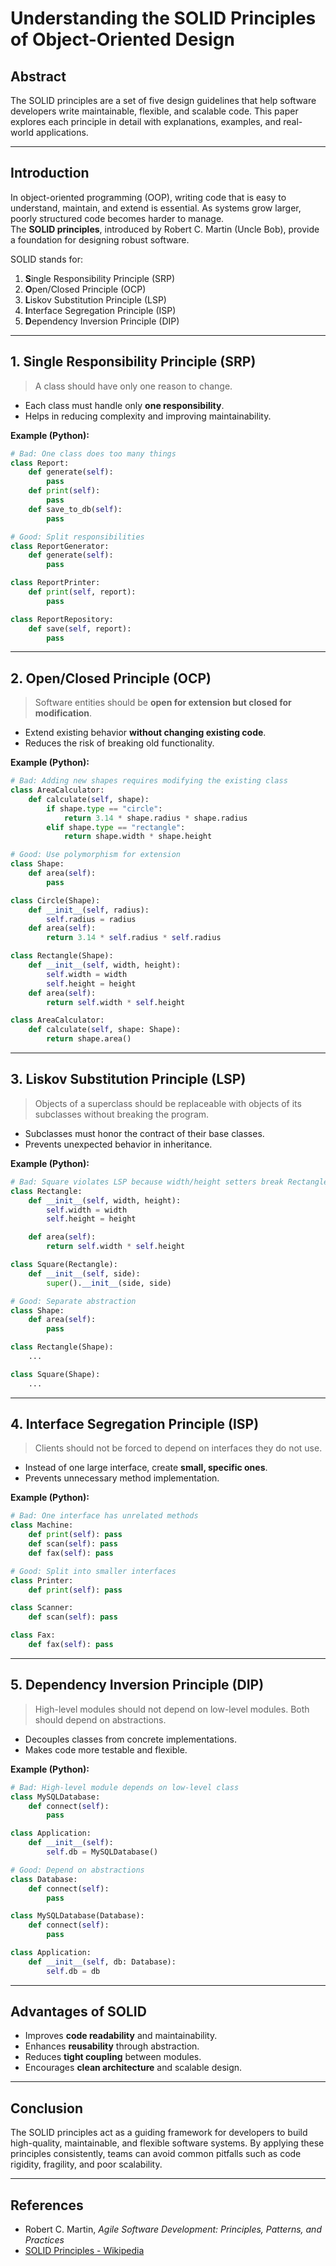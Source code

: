 
# Understanding the SOLID Principles of Object-Oriented Design

## Abstract
The SOLID principles are a set of five design guidelines that help software developers write maintainable, flexible, and scalable code. This paper explores each principle in detail with explanations, examples, and real-world applications.

---

## Introduction
In object-oriented programming (OOP), writing code that is easy to understand, maintain, and extend is essential. As systems grow larger, poorly structured code becomes harder to manage.  
The **SOLID principles**, introduced by Robert C. Martin (Uncle Bob), provide a foundation for designing robust software.

SOLID stands for:
1. **S**ingle Responsibility Principle (SRP)  
2. **O**pen/Closed Principle (OCP)  
3. **L**iskov Substitution Principle (LSP)  
4. **I**nterface Segregation Principle (ISP)  
5. **D**ependency Inversion Principle (DIP)  

---

## 1. Single Responsibility Principle (SRP)
> A class should have only one reason to change.

- Each class must handle only **one responsibility**.
- Helps in reducing complexity and improving maintainability.

**Example (Python):**
```python
# Bad: One class does too many things
class Report:
    def generate(self):
        pass
    def print(self):
        pass
    def save_to_db(self):
        pass

# Good: Split responsibilities
class ReportGenerator:
    def generate(self):
        pass

class ReportPrinter:
    def print(self, report):
        pass

class ReportRepository:
    def save(self, report):
        pass
````

---

## 2. Open/Closed Principle (OCP)

> Software entities should be **open for extension but closed for modification**.

* Extend existing behavior **without changing existing code**.
* Reduces the risk of breaking old functionality.

**Example (Python):**

```python
# Bad: Adding new shapes requires modifying the existing class
class AreaCalculator:
    def calculate(self, shape):
        if shape.type == "circle":
            return 3.14 * shape.radius * shape.radius
        elif shape.type == "rectangle":
            return shape.width * shape.height

# Good: Use polymorphism for extension
class Shape:
    def area(self):
        pass

class Circle(Shape):
    def __init__(self, radius):
        self.radius = radius
    def area(self):
        return 3.14 * self.radius * self.radius

class Rectangle(Shape):
    def __init__(self, width, height):
        self.width = width
        self.height = height
    def area(self):
        return self.width * self.height

class AreaCalculator:
    def calculate(self, shape: Shape):
        return shape.area()
```

---

## 3. Liskov Substitution Principle (LSP)

> Objects of a superclass should be replaceable with objects of its subclasses without breaking the program.

* Subclasses must honor the contract of their base classes.
* Prevents unexpected behavior in inheritance.

**Example (Python):**

```python
# Bad: Square violates LSP because width/height setters break Rectangle logic
class Rectangle:
    def __init__(self, width, height):
        self.width = width
        self.height = height

    def area(self):
        return self.width * self.height

class Square(Rectangle):
    def __init__(self, side):
        super().__init__(side, side)

# Good: Separate abstraction
class Shape:
    def area(self):
        pass

class Rectangle(Shape):
    ...

class Square(Shape):
    ...
```

---

## 4. Interface Segregation Principle (ISP)

> Clients should not be forced to depend on interfaces they do not use.

* Instead of one large interface, create **small, specific ones**.
* Prevents unnecessary method implementation.

**Example (Python):**

```python
# Bad: One interface has unrelated methods
class Machine:
    def print(self): pass
    def scan(self): pass
    def fax(self): pass

# Good: Split into smaller interfaces
class Printer:
    def print(self): pass

class Scanner:
    def scan(self): pass

class Fax:
    def fax(self): pass
```

---

## 5. Dependency Inversion Principle (DIP)

> High-level modules should not depend on low-level modules.
> Both should depend on abstractions.

* Decouples classes from concrete implementations.
* Makes code more testable and flexible.

**Example (Python):**

```python
# Bad: High-level module depends on low-level class
class MySQLDatabase:
    def connect(self):
        pass

class Application:
    def __init__(self):
        self.db = MySQLDatabase()

# Good: Depend on abstractions
class Database:
    def connect(self):
        pass

class MySQLDatabase(Database):
    def connect(self):
        pass

class Application:
    def __init__(self, db: Database):
        self.db = db
```

---

## Advantages of SOLID

* Improves **code readability** and maintainability.
* Enhances **reusability** through abstraction.
* Reduces **tight coupling** between modules.
* Encourages **clean architecture** and scalable design.

---

## Conclusion

The SOLID principles act as a guiding framework for developers to build high-quality, maintainable, and flexible software systems. By applying these principles consistently, teams can avoid common pitfalls such as code rigidity, fragility, and poor scalability.

---

## References

* Robert C. Martin, *Agile Software Development: Principles, Patterns, and Practices*
* [SOLID Principles - Wikipedia](https://en.wikipedia.org/wiki/SOLID)

```

